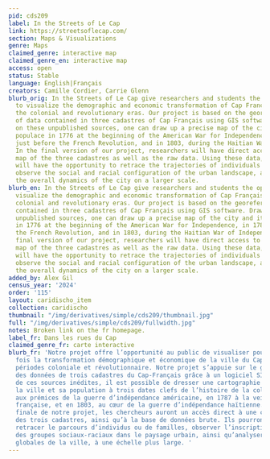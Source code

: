 ```yaml
---
pid: cds209
label: In the Streets of Le Cap
link: https://streetsoflecap.com/
section: Maps & Visualizations
genre: Maps
claimed_genre: interactive map
claimed_genre_en: interactive map
access: open
status: Stable
language: English|Français
creators: Camille Cordier, Carrie Glenn
blurb_orig: In the Streets of Le Cap give researchers and students the opportunity
  to visualize the demographic and economic transformation of Cap Français between
  the colonial and revolutionary eras. Our project is based on the georeferencing
  of data contained in three cadastres of Cap Français using GIS software. Drawing
  on these unpublished sources, one can draw up a precise map of the city and its
  populace in 1776 at the beginning of the American War for Independence, in 1787
  just before the French Revolution, and in 1803, during the Haitian War of Independence.
  In the final version of our project, researchers will have direct access to an interactive
  map of the three cadastres as well as the raw data. Using these data, researchers
  will have the opportunity to retrace the trajectories of individuals and families,
  observe the social and racial configuration of the urban landscape, as well as analyze
  the overall dynamics of the city on a larger scale.
blurb_en: In the Streets of Le Cap give researchers and students the opportunity to
  visualize the demographic and economic transformation of Cap Français between the
  colonial and revolutionary eras. Our project is based on the georeferencing of data
  contained in three cadastres of Cap Français using GIS software. Drawing on these
  unpublished sources, one can draw up a precise map of the city and its populace
  in 1776 at the beginning of the American War for Independence, in 1787 just before
  the French Revolution, and in 1803, during the Haitian War of Independence. In the
  final version of our project, researchers will have direct access to an interactive
  map of the three cadastres as well as the raw data. Using these data, researchers
  will have the opportunity to retrace the trajectories of individuals and families,
  observe the social and racial configuration of the urban landscape, as well as analyze
  the overall dynamics of the city on a larger scale.
added_by: Alex Gil
census_year: '2024'
order: '115'
layout: caridischo_item
collection: caridischo
thumbnail: "/img/derivatives/simple/cds209/thumbnail.jpg"
full: "/img/derivatives/simple/cds209/fullwidth.jpg"
notes: Broken link on the fr homepage.
label_fr: Dans les rues du Cap
claimed_genre_fr: carte interactive
blurb_fr: 'Notre projet offre l’opportunité au public de visualiser pour la première
  fois la transformation démographique et économique de la ville du Cap entre les
  périodes coloniale et révolutionnaire. Notre projet s’appuie sur le géoréférencement
  des données de trois cadastres du Cap-Français grâce à un logiciel SIG. A partir
  de ces sources inédites, il est possible de dresser une cartographie précise de
  la ville et sa population à trois dates clefs de l’histoire de la colonie, en 1776
  aux prémices de la guerre d’indépendance américaine, en 1787 à la veille de la Révolution
  française, et en 1803, au cœur de la guerre d’indépendance haïtienne. Dans la version
  finale de notre projet, les chercheurs auront un accès direct à une carte interactive
  des trois cadastres, ainsi qu’à la base de données brute. Ils pourront à la fois
  retracer le parcours d’individus ou de familles, observer l’inscription différenciée
  des groupes sociaux-raciaux dans le paysage urbain, ainsi qu’analyser les dynamiques
  globales de la ville, à une échelle plus large. '
---
```

